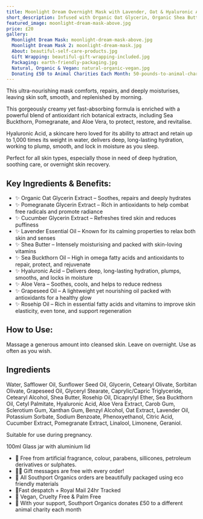 ```yaml
---
title: Moonlight Dream Overnight Mask with Lavender, Oat & Hyaluronic Acid 🌙
short_description: Infused with Organic Oat Glycerin, Organic Shea Butter, Hyaluronic Acid, and dreamy Lavender
featured_image: moonlight-dream-mask-above.jpg
price: £20
gallery:
  Moonlight Dream Mask: moonlight-dream-mask-above.jpg
  Moonlight Dream Mask 2: moonlight-dream-mask.jpg
  About: beautiful-self-care-products.jpg
  Gift Wrapping: beautiful-gift-wrapping-included.jpg
  Packaging: earth-friendly-packaging.jpg
  Natural, Organic & Vegan: natural-organic-vegan.jpg
  Donating £50 to Animal Charities Each Month: 50-pounds-to-animal-charities.jpg
---
```


This ultra-nourishing mask comforts, repairs, and deeply moisturises, leaving skin soft, smooth, and replenished by morning.

This gorgeously creamy yet fast-absorbing formula is enriched with a powerful blend of antioxidant rich botanical extracts, including Sea Buckthorn, Pomegranate, and Aloe Vera, to protect, restore, and revitalise.

Hyaluronic Acid, a skincare hero loved for its ability to attract and retain up to 1,000 times its weight in water, delivers deep, long-lasting hydration, working to plump, smooth, and lock in moisture as you sleep.

Perfect for all skin types, especially those in need of deep hydration, soothing care, or overnight skin recovery.

## Key Ingredients & Benefits:

- ✨ Organic Oat Glycerin Extract – Soothes, repairs and deeply hydrates
- ✨ Pomegranate Glycerin Extract – Rich in antioxidants to help combat free radicals and promote radiance
- ✨ Cucumber Glycerin Extract – Refreshes tired skin and reduces puffiness
- ✨ Lavender Essential Oil – Known for its calming properties to relax both skin and senses
- ✨ Shea Butter – Intensely moisturising and packed with skin-loving vitamins
- ✨ Sea Buckthorn Oil – High in omega fatty acids and antioxidants to repair, protect, and rejuvenate
- ✨ Hyaluronic Acid – Delivers deep, long-lasting hydration, plumps, smooths, and locks in moisture
- ✨ Aloe Vera – Soothes, cools, and helps to reduce redness
- ✨ Grapeseed Oil – A lightweight yet nourishing oil packed with antioxidants for a healthy glow
- ✨ Rosehip Oil – Rich in essential fatty acids and vitamins to improve skin elasticity, even tone, and support regeneration

## How to Use:

Massage a generous amount into cleansed skin. Leave on overnight. Use as often as you wish.

## Ingredients

Water, Safflower Oil, Sunflower Seed Oil, Glycerin, Cetearyl Olivate, Sorbitan Olivate, Grapeseed Oil, Glyceryl Stearate, Caprylic/Capric Triglyceride, Cetearyl Alcohol, Shea Butter, Rosehip Oil, Dicaprylyl Ether, Sea Buckthorn Oil, Cetyl Palmitate, Hyaluronic Acid, Aloe Vera Extract, Carob Gum, Sclerotium Gum, Xanthan Gum, Benzyl Alcohol, Oat Extract, Lavender Oil, Potassium Sorbate, Sodium Benzoate, Phenoxyethanol, Citric Acid, Cucumber Extract, Pomegranate Extract, Linalool, Limonene, Geraniol.

Suitable for use during pregnancy.

100ml Glass jar with aluminium lid

- 🍊 Free from artificial fragrance, colour, parabens, sillicones, petroleum derivatives or sulphates.
- ✍🏼 Gift messages are free with every order!
- 🌿 All Southport Organics orders are beautifully packaged using eco friendly materials
- 📮Fast despatch + Royal Mail 24hr Tracked
- 🐰 Vegan, Cruelty Free & Palm Free
- 🐾 With your support, Southport Organics donates £50 to a different animal charity each month
